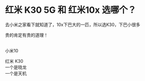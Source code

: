 # 红米 K30 5G 和 红米10x 选哪个？


去小米之家看下就知道了，10x下巴大的一匹，所以选K30，下巴小很多

贵的肯定有贵的道理！<br />
<br />
<img src="static/image/smiley/default/lol.gif" smilieid="12" border="0" alt="" /><img src="static/image/smiley/default/lol.gif" smilieid="12" border="0" alt="" /><img src="static/image/smiley/default/lol.gif" smilieid="12" border="0" alt="" />

小米10

红米 K30<br />
一个是晓龙&nbsp;&nbsp;<br />
一个是天机&nbsp;&nbsp;
